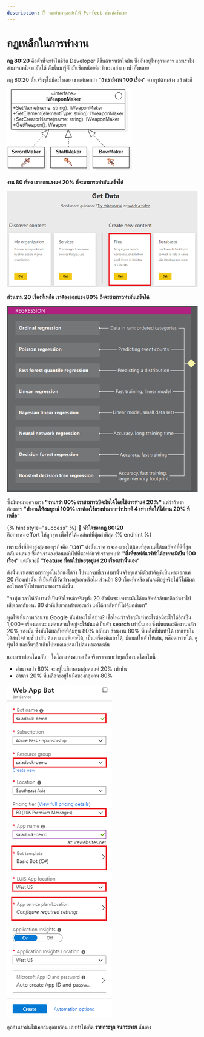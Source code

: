 ```yaml
---
description: ✋ จงอย่าทำทุกอย่างให้ Perfect ตั้งแต่ครั้งแรก
---
```


# กฏเหล็กในการทำงาน

**กฎ 80:20** คือตัวที่จะทำให้ชีวิต Developer ดีขึ้นถ้าเราเข้าใจมัน ซึ่งมันอยู่ในทุกวงการ และเราไม่สามารถหนีจากมันได้ ดังนั้นมารู้จักมันซักหน่อยดีกว่านะเหล่าแมวน้ำทั้งหลาย

กฎ 80:20 นั้นจริงๆไม่มีอะไรเลย เขาแค่บอกว่า **"ถ้าเรามีงาน 100 เรื่อง"** ตามรูปด้านล่าง แล้วล่ะก็

![](.gitbook/assets/image%20%28652%29.png)

**งาน 80 เรื่อง เราออกแรงแค่ 20% ก็จะสามารถทำมันเสร็จได้**

![](.gitbook/assets/image%20%28301%29.png)

**ส่วนงาน 20 เรื่องที่เหลือ เราต้องออกแรง 80% ถึงจะสามารถทำมันเสร็จได้**

![](.gitbook/assets/image%20%28412%29.png)

ซึ่งมันหมายความว่า **"งานกว่า 80% เราสามารถปิดมันได้โดยใช้แรงทำแค่ 20%"** แต่ว่าถ้าเราต้องการ **"ทำงานให้สมบูรณ์ 100% เราต้องใช้แรงทำมากกว่าปรกติ 4 เท่า เพื่อให้ได้งาน 20% ที่เหลือ"**

{% hint style="success" %}
**💖 หัวใจของกฎ 80:20**  
คือการลง effort ให้ถูกจุด เพื่อให้ได้ผลลัพท์ที่คุ้มค่าที่สุด
{% endhint %}

เพราะสิ่งที่มีค่าสูงสุดของธุรกิจคือ **"เวลา"** ดังนั้นเราควรจะลงแรงให้น้อยที่สุด แต่ได้ผลลัพท์ที่ดีที่สุดกลับมาเสมอ ซึ่งถ้าเรามองย้อนกลับไปที่ซอฟต์แวร์เราจะพบว่า **"สิ่งที่ซอฟต์แวร์ทำได้อาจจะมีเป็น 100 เรื่อง"** แต่มันจะมี **"feature ที่คนใช้บ่อยๆอยู่แค่ 20 เรื่องเท่านั้นเอง"** 

ดังนั้นเราเลยสามารถพูดในอีกแง่ได้ว่า โปรแกรมที่เราทำมานั้นจริงๆแล้วมีตัวสำคัญที่เป็นพระเอกแค่ 20 เรื่องเท่านั้น ที่เป็นตัวชี้วัดว่าจะอยู่รอกหรือไม่ ส่วนอีก 80 เรื่องที่เหลือ มันจะมีอยู่หรือไม่ก็ไม่มีผลอะไรเลยกับโปรแกรมของเรา ดังนั้น

"จงทุ่มเวลาให้กับงานที่เป็นหัวใจหลักจริงๆทั้ง 20 ตัวนั้นซะ เพราะมันได้ผลลัพท์กลับมาดีกว่าเราไปเสียเวลากับงาน 80 ตัวที่เสียเวลาทำเยอะกว่า แต่ได้ผลลัพท์ที่ไม่คุ้มกลับมา"

พูดให้เห็นภาพก่อนจบ Google มันทำอะไรได้บ้าง? เชื่อไหมว่าจริงๆมันทำอะไรต่อมิอะไรได้อีกเป็น 1,000+ เรื่องเลยนะ แต่คนส่วนใหญ่จะใช้มันแค่เป็นตัว search เท่านั้นเอง ซึ่งนั่นแหละคืองานหลัก 20% ของมัน ซึ่งมันได้ผลลัพท์ที่คุ้มทุน 80% กลับมา ส่วนงาน 80% ที่เหลือที่มันทำได้ เราแทบไม่ได้สนใจด้วยซ้ำว่ามัน ค้นหาแบบพิเศษได้, เป็นเครื่องคิดเลขได้, มีเกมส์ในตัวให้เล่น, พล๊อตกราฟได้, ดูหุ้นได้ และอื่นๆอีกเต็มไปหมดเลยลองไปค้นหาเอาละกัน

แอบแซวก่อนโดนจับ - ในโลกแห่งความเป็นจริงเราจะพบว่าทุกเรื่องบนโลกใบนี้ 

* อำนาจกว่า 80% จะอยู่ในมือของกลุ่มคนแค่ 20% เท่านั้น
* อำนาจ 20% ที่เหลือจะอยู่ในมือของกลุ่มคน 80%

![](.gitbook/assets/image%20%28775%29.png)

ดุลอำนาจมันไม่เคยสมดุลมาก่อน เลยทำให้เกิด **รวยกระจุก จนกระจาย** นั่นเอง

